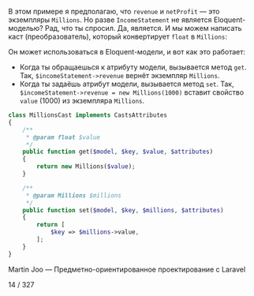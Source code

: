 В этом примере я предполагаю, что `revenue` и `netProfit` — это экземпляры `Millions`.
Но разве `IncomeStatement` не является Eloquent-моделью?
Рад, что ты спросил. Да, является. И мы можем написать каст (преобразователь), который конвертирует `float` в `Millions`:

Он может использоваться в Eloquent-модели, и вот как это работает:

* Когда ты обращаешься к атрибуту модели, вызывается метод `get`. Так, `$incomeStatement->revenue` вернёт экземпляр `Millions`.
* Когда ты задаёшь атрибут модели, вызывается метод `set`. Так, `$incomeStatement->revenue = new Millions(1000)` вставит свойство `value` (1000) из экземпляра `Millions`.

```php
class MillionsCast implements CastsAttributes
{
    /**
     * @param float $value
     */
    public function get($model, $key, $value, $attributes)
    {
        return new Millions($value);
    }

    /**
     * @param Millions $millions
     */
    public function set($model, $key, $millions, $attributes)
    {
        return [
            $key => $millions->value,
        ];
    }
}
```

Martin Joo — Предметно-ориентированное проектирование с Laravel

14 / 327
